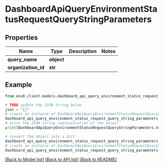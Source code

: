 # DashboardApiQueryEnvironmentStatusRequestQueryStringParameters


## Properties

Name | Type | Description | Notes
------------ | ------------- | ------------- | -------------
**query_name** | **object** |  | 
**organization_id** | **str** |  | 

## Example

```python
from env0_client.models.dashboard_api_query_environment_status_request_query_string_parameters import DashboardApiQueryEnvironmentStatusRequestQueryStringParameters

# TODO update the JSON string below
json = "{}"
# create an instance of DashboardApiQueryEnvironmentStatusRequestQueryStringParameters from a JSON string
dashboard_api_query_environment_status_request_query_string_parameters_instance = DashboardApiQueryEnvironmentStatusRequestQueryStringParameters.from_json(json)
# print the JSON string representation of the object
print(DashboardApiQueryEnvironmentStatusRequestQueryStringParameters.to_json())

# convert the object into a dict
dashboard_api_query_environment_status_request_query_string_parameters_dict = dashboard_api_query_environment_status_request_query_string_parameters_instance.to_dict()
# create an instance of DashboardApiQueryEnvironmentStatusRequestQueryStringParameters from a dict
dashboard_api_query_environment_status_request_query_string_parameters_from_dict = DashboardApiQueryEnvironmentStatusRequestQueryStringParameters.from_dict(dashboard_api_query_environment_status_request_query_string_parameters_dict)
```
[[Back to Model list]](../README.md#documentation-for-models) [[Back to API list]](../README.md#documentation-for-api-endpoints) [[Back to README]](../README.md)


